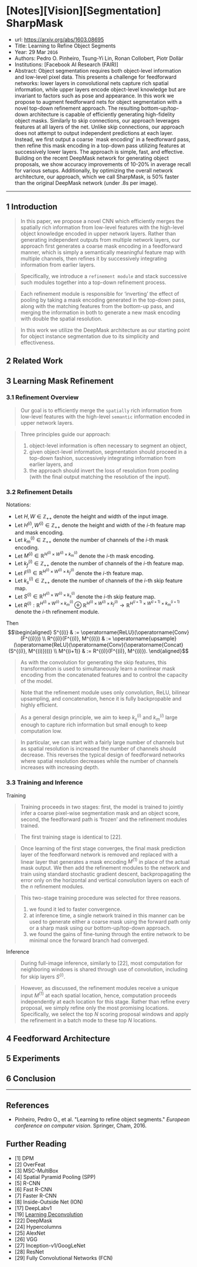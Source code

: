 # [Notes][Vision][Segmentation] SharpMask

* url: https://arxiv.org/abs/1603.08695
* Title: Learning to Refine Object Segments
* Year: 29 Mar `2016`
* Authors: Pedro O. Pinheiro, Tsung-Yi Lin, Ronan Collobert, Piotr Dollàr
* Institutions: [Facebook AI Research (FAIR)]
* Abstract: Object segmentation requires both object-level information and low-level pixel data. This presents a challenge for feedforward networks: lower layers in convolutional nets capture rich spatial information, while upper layers encode object-level knowledge but are invariant to factors such as pose and appearance. In this work we propose to augment feedforward nets for object segmentation with a novel top-down refinement approach. The resulting bottom-up/top-down architecture is capable of efficiently generating high-fidelity object masks. Similarly to skip connections, our approach leverages features at all layers of the net. Unlike skip connections, our approach does not attempt to output independent predictions at each layer. Instead, we first output a coarse `mask encoding' in a feedforward pass, then refine this mask encoding in a top-down pass utilizing features at successively lower layers. The approach is simple, fast, and effective. Building on the recent DeepMask network for generating object proposals, we show accuracy improvements of 10-20% in average recall for various setups. Additionally, by optimizing the overall network architecture, our approach, which we call SharpMask, is 50% faster than the original DeepMask network (under .8s per image).

----------------------------------------------------------------------------------------------------

## 1 Introduction

> In this paper, we propose a novel CNN which efficiently merges the spatially rich information from low-level features with the high-level object knowledge encoded in upper network layers. Rather than generating independent outputs from multiple network layers, our approach first generates a coarse mask encoding in a feedforward manner, which is simply a semantically meaningful feature map with multiple channels, then refines it by successively integrating information from earlier layers.

> Specifically, we introduce a `refinement module` and stack successive such modules together into a top-down refinement process.

> Each refinement module is responsible for ‘inverting’ the effect of pooling by taking a mask encoding generated in the top-down pass, along with the matching features from the bottom-up pass, and merging the information in both to generate a new mask encoding with double the spatial resolution.

> In this work we utilize the DeepMask architecture as our starting point for object instance segmentation due to its simplicity and effectiveness.

## 2 Related Work

## 3 Learning Mask Refinement

### 3.1 Refinement Overview

> Our goal is to efficiently merge the `spatially` rich information from low-level features with the high-level `semantic` information encoded in upper network layers.

> Three principles guide our approach:
> 1. object-level information is often necessary to segment an object,
> 2. given object-level information, segmentation should proceed in a top-down fashion, successively integrating information from earlier layers, and
> 3. the approach should invert the loss of resolution from pooling (with the final output matching the resolution of the input).

### 3.2 Refinement Details

Notations:
* Let $H, W \in \mathbb{Z}_{++}$ denote the height and width of the input image.
* Let $H^{(i)}, W^{(i)} \in \mathbb{Z}_{++}$ denote the height and width of the $i$-th feature map and mask encoding.
* Let $k_{m}^{(i)} \in \mathbb{Z}_{++}$ denote the number of channels of the $i$-th mask encoding.
* Let $M^{(i)} \in \mathbb{R}^{H^{(i)} \times W^{(i)} \times k_{m}^{(i)}}$ denote the $i$-th mask encoding.
* Let $k_{f}^{(i)} \in \mathbb{Z}_{++}$ denote the number of channels of the $i$-th feature map.
* Let $F^{(i)} \in \mathbb{R}^{H^{(i)} \times W^{(i)} \times k_{f}^{(i)}}$ denote the $i$-th feature map.
* Let $k_{s}^{(i)} \in \mathbb{Z}_{++}$ denote the number of channels of the $i$-th skip feature map.
* Let $S^{(i)} \in \mathbb{R}^{H^{(i)} \times W^{(i)} \times k_{s}^{(i)}}$ denote the $i$-th skip feature map.
* Let $R^{(i)}: \mathbb{R}^{H^{(i)} \times W^{(i)} \times k_{m}^{(i)}} \oplus \mathbb{R}^{H^{(i)} \times W^{(i)} \times k_{f}^{(i)}} \to \mathbb{R}^{H^{(i+1)} \times W^{(i+1)} \times k_{m}^{(i+1)}}$ denote the $i$-th refinement module.

Then
$$\begin{aligned}
    S^{(i)} & := \operatorname{ReLU}(\operatorname{Conv}(F^{(i)})) \\
    R^{(i)}(F^{(i)}, M^{(i)}) & := \operatorname{upsample}(\operatorname{ReLU}(\operatorname{Conv}(\operatorname{Concat}(S^{(i)}, M^{(i)})))) \\
    M^{(i+1)} & := R^{(i)}(F^{(i)}, M^{(i)}).
\end{aligned}$$

> As with the convolution for generating the skip features, this transformation is used to simultaneously learn a nonlinear mask encoding from the concatenated features and to control the capacity of the model.

> Note that the refinement module uses only convolution, ReLU, bilinear upsampling, and concatenation, hence it is fully backpropable and highly efficient.

> As a general design principle, we aim to keep $k_{s}^{(i)}$ and $k_{m}^{(i)}$ large enough to capture rich information but small enough to keep computation low.

> In particular, we can start with a fairly large number of channels but as spatial resolution is increased the number of channels should decrease. This reverses the typical design of feedforward networks where spatial resolution decreases while the number of channels increases with increasing depth.

### 3.3 Training and Inference

Training

> Training proceeds in two stages: first, the model is trained to jointly infer a coarse pixel-wise segmentation mask and an object score, second, the feedforward path is ‘frozen’ and the refinement modules trained.

> The first training stage is identical to [22].

> Once learning of the first stage converges, the final mask prediction layer of the feedforward network is removed and replaced with a linear layer that generates a mask encoding $M^{(1)}$ in place of the actual mask output. We then add the refinement modules to the network and train using standard stochastic gradient descent, backpropagating the error only on the horizontal and vertical convolution layers on each of the $n$ refinement modules.

> This two-stage training procedure was selected for three reasons.
> 1. we found it led to faster convergence.
> 2. at inference time, a single network trained in this manner can be used to generate either a coarse mask using the forward path only or a sharp mask using our bottom-up/top-down approach.
> 3. we found the gains of fine-tuning through the entire network to be minimal once the forward branch had converged.

Inference

> During full-image inference, similarly to [22], most computation for neighboring windows is shared through use of convolution, including for skip layers $S^{(i)}$.

> However, as discussed, the refinement modules receive a unique input $M^{(1)}$ at each spatial location, hence, computation proceeds independently at each location for this stage. Rather than refine every proposal, we simply refine only the most promising locations. Specifically, we select the top $N$ scoring proposal windows and apply the refinement in a batch mode to these top $N$ locations.

## 4 Feedforward Architecture

## 5 Experiments

## 6 Conclusion

----------------------------------------------------------------------------------------------------

## References

* Pinheiro, Pedro O., et al. "Learning to refine object segments." *European conference on computer vision*. Springer, Cham, 2016.

## Further Reading

* [1] DPM
* [2] OverFeat
* [3] MSC-MultiBox
* [4] Spatial Pyramid Pooling (SPP)
* [5] R-CNN
* [6] Fast R-CNN
* [7] Faster R-CNN
* [8] Inside-Outside Net (ION)
* [17] DeepLabv1
* [19] [Learning Deconvolution](https://zhuanlan.zhihu.com/p/558646271)
* [22] DeepMask
* [24] Hypercolumns
* [25] AlexNet
* [26] VGG
* [27] Inception-v1/GoogLeNet
* [28] ResNet
* [29] Fully Convolutional Networks (FCN)
